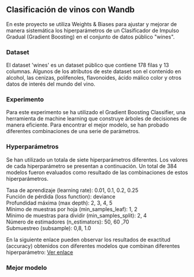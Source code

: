## Clasificación de vinos con Wandb

En este proyecto se utiliza Weights & Biases para ajustar y mejorar de manera sistemática  los hiperparámetros de un Clasificador de Impulso Gradual (Gradient Boosting) en el conjunto de datos público "wines".

### Dataset
El dataset 'wines'  es un dataset público que contiene 178 filas y 13 columnas. Algunos de los atributos de este dataset son el contenido en alcohol, las cenizas, polifenoles, flavonoides, ácido málico color y otros datos de interés del mundo del vino. 

### Experimento
Para este experimento se ha utilizado el Gradient Boosting Classifier, una herramienta de machine learning que construye árboles de decisiones de manera eficiente. Para encontrar el mejor modelo, se han probado diferentes combinaciones de una serie de parámetros. 

### Hyperparámetros 

Se han utilizado un totala de siete hiperparámetros diferentes. Los valores de cada hiperparámetro se presentan a continuación. Un total de 384 modelos fueron evaluados como resultado de las combinaciones de estos hiperparámetros.

Tasa de aprendizaje (learning rate): 0.01, 0.1, 0.2, 0.25 <br>
Función de pérdida (loss function): deviance<br>
Profundidad máxima (max depth): 2, 3, 4, 5<br>
Mínimo de muestras por hoja (min_samples_leaf): 1, 2<br>
Mínimo de muestras para dividir (min_samples_split): 2, 4<br>
Número de estimadores (n_estimators): 50, 60 ,70<br>
Submuestreo (subsample): 0,8, 1.0<br>

En la siguiente enlace pueden observar los resultados de exactitud (accuracy) obtenidos con diferentes modelos que combinan diferentes hiperparámetro: 
<a href = 'section.html'> Ver enlace </a>

### Mejor modelo 

